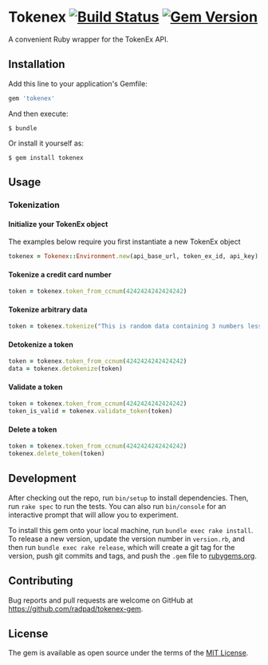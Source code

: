 # Tokenex [![Build Status](https://travis-ci.org/RadPad/tokenex-gem.svg?branch=master)](https://travis-ci.org/RadPad/tokenex-gem) [![Gem Version](https://badge.fury.io/rb/tokenex.svg)](https://badge.fury.io/rb/tokenex)

A convenient Ruby wrapper for the TokenEx API.

## Installation

Add this line to your application's Gemfile:

```ruby
gem 'tokenex'
```

And then execute:

    $ bundle

Or install it yourself as:

    $ gem install tokenex

## Usage

### Tokenization

#### Initialize your TokenEx object

The examples below require you first instantiate a new TokenEx object

```ruby
tokenex = Tokenex::Environment.new(api_base_url, token_ex_id, api_key)
```

#### Tokenize a credit card number
```ruby
token = tokenex.token_from_ccnum(4242424242424242)
```

#### Tokenize arbitrary data
```ruby
token = tokenex.tokenize("This is random data containing 3 numbers less than 10")
```

#### Detokenize a token
```ruby
token = tokenex.token_from_ccnum(4242424242424242)
data = tokenex.detokenize(token)
```

#### Validate a token
```ruby
token = tokenex.token_from_ccnum(4242424242424242)
token_is_valid = tokenex.validate_token(token)
```

#### Delete a token
```ruby
token = tokenex.token_from_ccnum(4242424242424242)
tokenex.delete_token(token)
```

## Development

After checking out the repo, run `bin/setup` to install dependencies. Then, run `rake spec` to run the tests. You can also run `bin/console` for an interactive prompt that will allow you to experiment.

To install this gem onto your local machine, run `bundle exec rake install`. To release a new version, update the version number in `version.rb`, and then run `bundle exec rake release`, which will create a git tag for the version, push git commits and tags, and push the `.gem` file to [rubygems.org](https://rubygems.org).

## Contributing

Bug reports and pull requests are welcome on GitHub at https://github.com/radpad/tokenex-gem.


## License

The gem is available as open source under the terms of the [MIT License](http://opensource.org/licenses/MIT).
